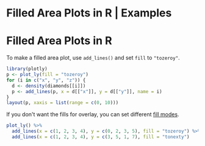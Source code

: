# Filled Area Plots in R | Examples



# Filled Area Plots in R

To make a filled area plot, use `add_lines()` and set `fill` to `"tozeroy"`.


```r
library(plotly)
p <- plot_ly(fill = "tozeroy")
for (i in c("x", "y", "z")) {
  d <- density(diamonds[[i]])
  p <- add_lines(p, x = d[["x"]], y = d[["y"]], name = i)
}
layout(p, xaxis = list(range = c(0, 10)))
```



If you don't want the fills for overlay, you can set different [fill modes](https://plot.ly/r/reference/#scatter-fill).


```r
plot_ly() %>%
  add_lines(x = c(1, 2, 3, 4), y = c(0, 2, 3, 5), fill = "tozeroy") %>%
  add_lines(x = c(1, 2, 3, 4), y = c(3, 5, 1, 7), fill = "tonexty")
```
